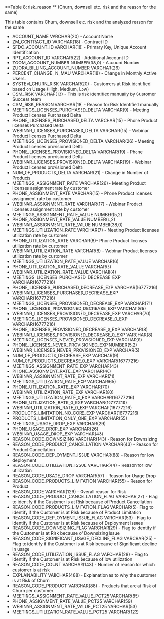 **Table 8: risk_reason ** (Churn, downsell etc. risk and the reason for the same)

This table contains Churn, downsell etc. risk and the analyzed reason for the same

- ACCOUNT_NAME	VARCHAR(20) - Account Name
- ZM_CONTRACT_ID	VARCHAR(18) - Contract ID
- SFDC_ACCOUNT_ID	VARCHAR(18) - Primary Key, Unique Account Identification
- RPT_ACCOUNT_ID	VARCHAR(22) - Additional Account ID
- ZOOM_ACCOUNT_NUMBER	NUMBER(38,0) - Account Number
- ZUORA_BILLING_ACCOUNT_NUMBER	VARCHAR(26)
- PERCENT_CHANGE_IN_MAU	VARCHAR(18) - Change in Monthly Active Users.
- SYSTEM_CHURN_RISK	VARCHAR(20) - Customers at Risk identified based on Usage (High, Medium, Low)
- CSM_RISK	VARCHAR(13) - This is risk identified manually by Customer Success team
- CSM_RISK_REASON	VARCHAR(18) - Reason for Risk Identified manually
- MEETINGS_LICENSES_PURCHASED_DELTA	VARCHAR(9) - Meeting Product licenses Purchased Delta
- PHONE_LICENSES_PURCHASED_DELTA	VARCHAR(15) - Phone Product licenses Purchased Delta
- WEBINAR_LICENSES_PURCHASED_DELTA	VARCHAR(15) - Webinar Product licenses Purchased Delta
- MEETINGS_LICENSES_PROVISIONED_DELTA	VARCHAR(26) - Meeting Product licenses provisioned Delta
- PHONE_LICENSES_PROVISIONED_DELTA	VARCHAR(19) - Phone Product licenses provisioned Delta
- WEBINAR_LICENSES_PROVISIONED_DELTA	VARCHAR(19) - Webinar Product licenses provisioned Delta
- NUM_OF_PRODUCTS_DELTA	VARCHAR(21) - Change in Number of Products
- MEETINGS_ASSIGNMENT_RATE	VARCHAR(26) - Meeting Product licenses assignment rate by customer
- PHONE_ASSIGNMENT_RATE	VARCHAR(15) - Phone Product licenses assignment rate by customer
- WEBINAR_ASSIGNMENT_RATE	VARCHAR(17) - Webinar Product licenses assignment rate by customer
- MEETINGS_ASSIGNMENT_RATE_VALUE	NUMBER(5,2)
- PHONE_ASSIGNMENT_RATE_VALUE	NUMBER(4,2)
- WEBINAR_ASSIGNMENT_RATE_VALUE	NUMBER(38,0)
- MEETINGS_UTILIZATION_RATE	VARCHAR(7) - Meeting Product licenses utilization rate by customer
- PHONE_UTILIZATION_RATE	VARCHAR(8)- Phone Product licenses utilization rate by customer
- WEBINAR_UTILIZATION_RATE	VARCHAR(8) - Webinar Product licenses utilization rate by customer
- MEETINGS_UTILIZATION_RATE_VALUE	VARCHAR(6)
- PHONE_UTILIZATION_RATE_VALUE	VARCHAR(5)
- WEBINAR_UTILIZATION_RATE_VALUE	VARCHAR(4)
- MEETINGS_LICENSES_PURCHASED_DECREASE_EXP	VARCHAR(16777216)
- PHONE_LICENSES_PURCHASED_DECREASE_EXP	VARCHAR(16777216)
- WEBINAR_LICENSES_PURCHASED_DECREASE_EXP	VARCHAR(16777216)
- MEETINGS_LICENSES_PROVISIONED_DECREASE_EXP	VARCHAR(71)
- PHONE_LICENSES_PROVISIONED_DECREASE_EXP	VARCHAR(65)
- WEBINAR_LICENSES_PROVISIONED_DECREASE_EXP	VARCHAR(70)
- MEETINGS_LICENSES_PROVISIONED_DECREASE_0_EXP	VARCHAR(16777216)
- PHONE_LICENSES_PROVISIONED_DECREASE_0_EXP	VARCHAR(8)
- WEBINAR_LICENSES_PROVISIONED_DECREASE_0_EXP	VARCHAR(8)
- MEETINGS_LICENSES_NEVER_PROVISIONED_EXP	VARCHAR(8)
- PHONE_LICENSES_NEVER_PROVISIONED_EXP	NUMBER(5,2)
- WEBINAR_LICENSES_NEVER_PROVISIONED_EXP	VARCHAR(5)
- NUM_OF_PRODUCTS_DECREASE_EXP	VARCHAR(9)
- NUM_OF_PRODUCTS_DECREASE_0_EXP	VARCHAR(16777216)
- MEETINGS_ASSIGNMENT_RATE_EXP	VARCHAR(43)
- PHONE_ASSIGNMENT_RATE_EXP	VARCHAR(40)
- WEBINAR_ASSIGNMENT_RATE_EXP	VARCHAR(71)
- MEETINGS_UTILIZATION_RATE_EXP	VARCHAR(65)
- PHONE_UTILIZATION_RATE_EXP	VARCHAR(70)
- WEBINAR_UTILIZATION_RATE_EXP	VARCHAR(80)
- MEETINGS_UTILIZATION_RATE_0_EXP	VARCHAR(16777216)
- PHONE_UTILIZATION_RATE_0_EXP	VARCHAR(16777216)
- WEBINAR_UTILIZATION_RATE_0_EXP	VARCHAR(16777216)
- PRODUCTS_LIMITATION_NO_CORE_EXP	VARCHAR(16777216)
- PRODUCTS_LIMITATION_ONLY_ONE_EXP	VARCHAR(55)
- MEETINGS_USAGE_DROP_EXP	VARCHAR(29)
- PHONE_USAGE_DROP_EXP	VARCHAR(26)
- WEBINAR_USAGE_DROP_EXP	VARCHAR(43)
- REASON_CODE_DOWNSIZING	VARCHAR(143) - Reason for Downsizing
- REASON_CODE_PRODUCT_CANCELLATION	VARCHAR(43) - Reason for Product Cancellation
- REASON_CODE_DEPLOYMENT_ISSUE	VARCHAR(88) - Reason for low deployment
- REASON_CODE_UTILIZATION_ISSUE	VARCHAR(44) - Reason for low utilization
- REASON_CODE_USAGE_DROP	VARCHAR(57) - Reason for Usage Drop
- REASON_CODE_PRODUCTS_LIMITATION	VARCHAR(55) - Reason for Product
- REASON_CODE	VARCHAR(129) - Overall reason for Risk
- REASON_CODE_PRODUCT_CANCELLATION_FLAG	VARCHAR(27) - Flag to identify if the Customer is at Risk because of Product Cancellation
- REASON_CODE_PRODUCTS_LIMITATION_FLAG	VARCHAR(5)- Flag to identify if the Customer is at Risk because of Product Limitation
- REASON_CODE_DEPLOYMENT_ISSUE_FLAG	VARCHAR(53) - Flag to identify if the Customer is at Risk because of Deployment Issues
- REASON_CODE_DOWNSIZING_FLAG	VARCHAR(29) - Flag to identify if the Customer is at Risk because of Downsizing Issue
- REASON_CODE_SIGNIFICANT_USAGE_DECLINE_FLAG	VARCHAR(25) - Flag to identify if the Customer is at Risk because of Significant decline in usage
- REASON_CODE_UTILIZATION_ISSUE_FLAG	VARCHAR(28) - Flag to identify if the Customer is at Risk because of low utilization
- REASON_CODE_COUNT	VARCHAR(143) - Number of reason for which customer is at risk
- EXPLAINABILITY	VARCHAR(488) - Explanation as to why the customer is at Risk of Churn
- REASON_CODE_PRODUCT	VARCHAR(88) - Products that are at Risk of Churn per customer
- MEETINGS_ASSIGNMENT_RATE_VALUE_PCT25	VARCHAR(85)
- PHONE_ASSIGNMENT_RATE_VALUE_PCT25	VARCHAR(59)
- WEBINAR_ASSIGNMENT_RATE_VALUE_PCT25	VARCHAR(53)
- MEETINGS_UTILIZATION_RATE_VALUE_PCT25	VARCHAR(123)

